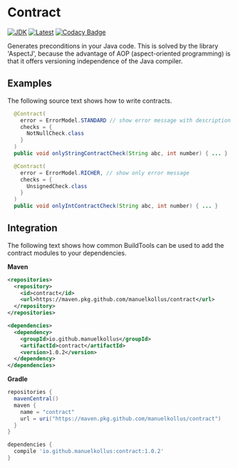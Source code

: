 # Contract
[![JDK](https://img.shields.io/badge/java-SE8-blue.svg)](http://www.oracle.com/technetwork/java/javase/downloads/jdk8-downloads-2133151.html)
[![Latest](https://img.shields.io/badge/latest-v1.0.2-blue.svg)](https://github.com/manuelkollus/contract)
[![Codacy Badge](https://app.codacy.com/project/badge/Grade/407a4d275cb54a678ffbe782116b220c)](https://www.codacy.com/manual/manuelkollus/contract?utm_source=github.com&amp;utm_medium=referral&amp;utm_content=manuelkollus/contract&amp;utm_campaign=Badge_Grade)

Generates preconditions in your Java code. This is solved by the library 'AspectJ', 
because the advantage of AOP (aspect-oriented programming) is that it offers versioning 
independence of the Java compiler. 

## Examples
The following source text shows how to write contracts.

```java
  @Contract(
    error = ErrorModel.STANDARD // show error message with description
    checks = {
      NotNullCheck.class
    }
  )
  public void onlyStringContractCheck(String abc, int number) { ... }

  @Contract(
    error = ErrorModel.RICHER, // show only error message
    checks = {
      UnsignedCheck.class
    }
  )
  public void onlyIntContractCheck(String abc, int number) { ... }
``` 

## Integration
The following text shows how common BuildTools can be used to add the contract modules
to your dependencies.

**Maven**
```xml
<repositories>
  <repository>
    <id>contract</id>
    <url>https://maven.pkg.github.com/manuelkollus/contract</url> 
  </repository>
</repositories>

<dependencies>
  <dependency>
    <groupId>io.github.manuelkollus</groupId>
    <artifactId>contract</artifactId>
    <version>1.0.2</version>
  </dependency>
</dependencies>
```

**Gradle**
```groovy
repositories {
  mavenCentral()
  maven {
    name = "contract"
    url = uri("https://maven.pkg.github.com/manuelkollus/contract")
  }
}

dependencies {
  compile 'io.github.manuelkollus:contract:1.0.2'
}
```
